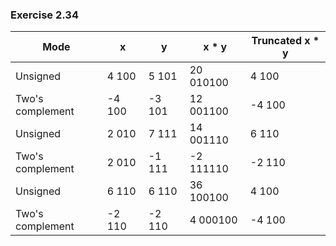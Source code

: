 ### Exercise 2.34
| Mode             | x       | y       | x * y           | Truncated x * y |
| ---------------- | ------- | ------- | --------------- | --------------- |
| Unsigned         | 4   100 | 5   101 | 20       010100 | 4           100 |
| Two's complement | -4  100 | -3  101 | 12       001100 | -4          100 |
| Unsigned         | 2   010 | 7   111 | 14       001110 | 6           110 |
| Two's complement | 2   010 | -1  111 | -2       111110 | -2          110 |
| Unsigned         | 6   110 | 6   110 | 36       100100 | 4           100 |
| Two's complement | -2  110 | -2  110 | 4        000100 | -4          100 |

